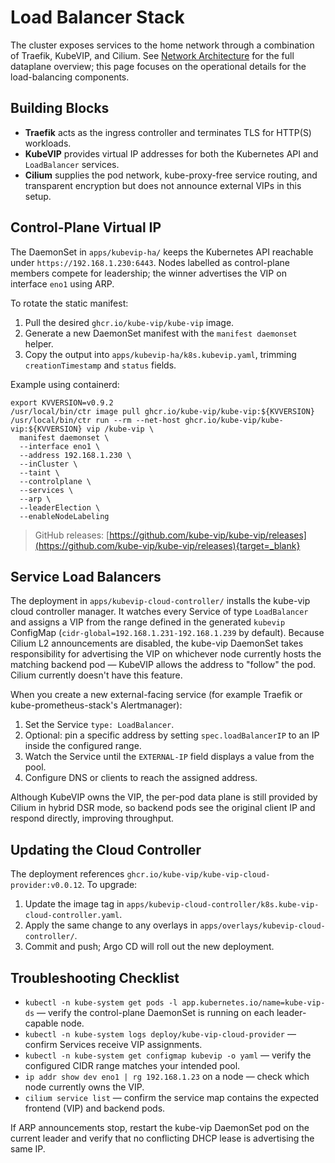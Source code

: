 # Load Balancer Stack

The cluster exposes services to the home network through a combination of Traefik, KubeVIP, and Cilium. See [Network Architecture](network.md) for the full dataplane overview; this page focuses on the operational details for the load-balancing components.

## Building Blocks

- **Traefik** acts as the ingress controller and terminates TLS for HTTP(S) workloads.
- **KubeVIP** provides virtual IP addresses for both the Kubernetes API and `LoadBalancer` services.
- **Cilium** supplies the pod network, kube-proxy-free service routing, and transparent encryption but does not announce external VIPs in this setup.

## Control-Plane Virtual IP

The DaemonSet in `apps/kubevip-ha/` keeps the Kubernetes API reachable under `https://192.168.1.230:6443`. Nodes labelled as control-plane members compete for leadership; the winner advertises the VIP on interface `eno1` using ARP.

To rotate the static manifest:

1. Pull the desired `ghcr.io/kube-vip/kube-vip` image.
2. Generate a new DaemonSet manifest with the `manifest daemonset` helper.
3. Copy the output into `apps/kubevip-ha/k8s.kubevip.yaml`, trimming `creationTimestamp` and `status` fields.

Example using containerd:

```
export KVVERSION=v0.9.2
/usr/local/bin/ctr image pull ghcr.io/kube-vip/kube-vip:${KVVERSION}
/usr/local/bin/ctr run --rm --net-host ghcr.io/kube-vip/kube-vip:${KVVERSION} vip /kube-vip \
  manifest daemonset \
  --interface eno1 \
  --address 192.168.1.230 \
  --inCluster \
  --taint \
  --controlplane \
  --services \
  --arp \
  --leaderElection \
  --enableNodeLabeling
```

> GitHub releases: [https://github.com/kube-vip/kube-vip/releases](https://github.com/kube-vip/kube-vip/releases){target=_blank}

## Service Load Balancers

The deployment in `apps/kubevip-cloud-controller/` installs the kube-vip cloud controller manager. It watches every Service of type `LoadBalancer` and assigns a VIP from the range defined in the generated `kubevip` ConfigMap (`cidr-global=192.168.1.231-192.168.1.239` by default). Because Cilium L2 announcements are disabled, the kube-vip DaemonSet takes responsibility for advertising the VIP on whichever node currently hosts the matching backend pod — KubeVIP allows the address to "follow" the pod. Cilium currently doesn't have this feature.

When you create a new external-facing service (for example Traefik or kube-prometheus-stack's Alertmanager):

1. Set the Service `type: LoadBalancer`.
2. Optional: pin a specific address by setting `spec.loadBalancerIP` to an IP inside the configured range.
3. Watch the Service until the `EXTERNAL-IP` field displays a value from the pool.
4. Configure DNS or clients to reach the assigned address.

Although KubeVIP owns the VIP, the per-pod data plane is still provided by Cilium in hybrid DSR mode, so backend pods see the original client IP and respond directly, improving throughput.

## Updating the Cloud Controller

The deployment references `ghcr.io/kube-vip/kube-vip-cloud-provider:v0.0.12`. To upgrade:

1. Update the image tag in `apps/kubevip-cloud-controller/k8s.kube-vip-cloud-controller.yaml`.
2. Apply the same change to any overlays in `apps/overlays/kubevip-cloud-controller/`.
3. Commit and push; Argo CD will roll out the new deployment.

## Troubleshooting Checklist

- `kubectl -n kube-system get pods -l app.kubernetes.io/name=kube-vip-ds` — verify the control-plane DaemonSet is running on each leader-capable node.
- `kubectl -n kube-system logs deploy/kube-vip-cloud-provider` — confirm Services receive VIP assignments.
- `kubectl -n kube-system get configmap kubevip -o yaml` — verify the configured CIDR range matches your intended pool.
- `ip addr show dev eno1 | rg 192.168.1.23` on a node — check which node currently owns the VIP.
- `cilium service list` — confirm the service map contains the expected frontend (VIP) and backend pods.

If ARP announcements stop, restart the kube-vip DaemonSet pod on the current leader and verify that no conflicting DHCP lease is advertising the same IP.
